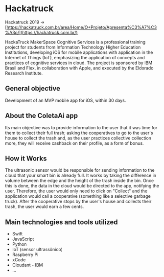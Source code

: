 # Hackatruck

Hackatruck 2019 -> [https://hackatruck.com.br/area/Home/O+Projeto/Apresenta%C3%A7%C3%A3o/](https://hackatruck.com.br/)

HackaTruck MakerSpace Cognitive Services is a professional training project for students from Information Technology Higher Education Institutions, developing iOS for mobile applications with application in the Internet of Things (IoT), emphasizing the application of concepts and practices of cognitive services in cloud. The project is sponsored by IBM Brasil and Flex, in collaboration with Apple, and executed by the Eldorado Research Institute.

## General objective

Development of an MVP mobile app for iOS, within 30 days.

## About the ColetaAi app

Its main objective was to provide information to the user that it was time for them to collect their full trash; asking the cooperatives to go to the user's house to collect the trash and, as the user practices collective collection more, they will receive cashback on their profile, as a form of bonus.

## How it Works 

The ultrasonic sensor would be responsible for sending information to the cloud that your smart bin is already full. It works by taking the difference in volume between the edge and the height of the trash inside the bin. Once this is done, the data in the cloud would be directed to the app, notifying the user. Therefore, the user would only need to click on "Collect" and the application would call a cooperative (something like a selective garbage truck). After the cooperative stops by the user's house and collects their trash, the user would earn a few cents.

## Main technologies and tools utilized

  - Swift
  - JavaScript
  - Python
  - IoT (sensor ultrassônico)
  - Raspberry Pi
  - xCode
  - Cloudant - IBM
  - ...
